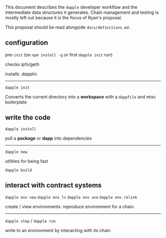 This document describes the `dapple` developer workflow and the intermediate
data structures it generates. Chain management and testing is mostly left out
because it is the focus of Ryan's proposal.

This proposal should be read alongside `docs/definitions.md`.

configuration
---

pre-`init` (on `npm install -g` or first `dapple init` run)

checks ipfs/geth 

installs .dapplrc

---

`dapple init`

Converts the current directory into a **workspace** with a `dappfile` and misc boilerplate

write the code
---

`dapple install`

pull a **package** or **dapp** into dependencies

---

`dapple new`

utilities for being fast

`dapple build`



interact with contract systems
---

`dapple env new`
`dapple env ls`
`dapple env use`
`dapple env relink`

create / view environments. reproduce environment for a chain.

---

`dapple step` / `dapple run`

write to an environment by interacting with its chain


